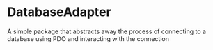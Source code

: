 # DatabaseAdapter
A simple package that abstracts away the process of connecting to a database using PDO and interacting with the connection
